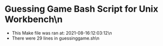 # Guessing Game Bash Script for Unix Workbench\n
* This Make file was ran at: 2021-08-16:12:03:12\n
* There were 29 lines in guessinggame.sh\n

